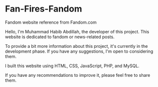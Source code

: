 # Fan-Fires-Fandom
Fandom website reference from Fandom.com

Hello, I'm Muhammad Habib Abdillah, the developer of this project. This website is dedicated to fandom or news-related posts.

To provide a bit more information about this project, it's currently in the development phase. If you have any suggestions, I'm open to considering them.

I built this website using HTML, CSS, JavaScript, PHP, and MySQL.

If you have any recommendations to improve it, please feel free to share them.
